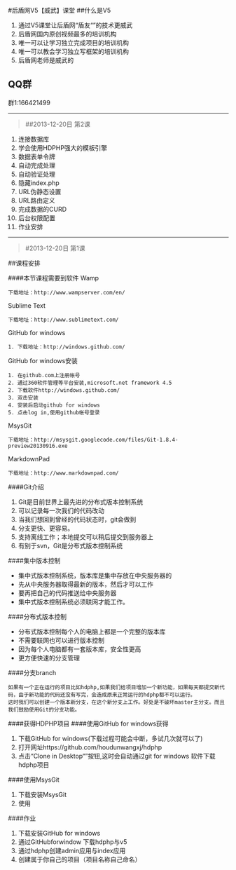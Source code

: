 #后盾网V5【威武】课堂
##什么是V5
1. 通过V5课堂让后盾网“盾友“”的技术更威武
3. 后盾网国内原创视频最多的培训机构
4. 唯一可以让学习独立完成项目的培训机构
5. 唯一可以教会学习独立写框架的培训机构
6. 后盾网老师是威武的
 
## QQ群
群1:166421499

------

> ##2013-12-20日 第2课
 
1. 连接数据库
2. 学会使用HDPHP强大的模板引擎
3. 数据表单令牌
4. 自动完成处理
5. 自动验证处理
6. 隐藏index.php
7. URL伪静态设置
8. URL路由定义
9. 完成数据的CURD
10. 后台权限配置
11. 作业安排

------
> #2013-12-20日 第1课

##课程安排



####本节课程需要到软件
Wamp

```
下载地址：http://www.wampserver.com/en/
```

Sublime Text

```
下载地址：http://www.sublimetext.com/
```

GitHub for windows


```
1. 下载地址：http://windows.github.com/
```

GitHub for windows安装

```
1. 在github.com上注册帐号
2. 通过360软件管理等平台安装,microsoft.net framework 4.5
2. 下载软件http://windows.github.com/
3. 双击安装
4. 安装后启动github for windows
5. 点击log in,使用github帐号登录
```
MsysGit


```
下载地址：http://msysgit.googlecode.com/files/Git-1.8.4-preview20130916.exe
```

MarkdownPad

```
下载地址：http://www.markdownpad.com/
```
####Git介绍
1. Git是目前世界上最先进的分布式版本控制系统
2. 可以记录每一次我们的代码改动
3. 当我们想回到曾经的代码状态时，git会做到
4. 分支更快、更容易。
5. 支持离线工作；本地提交可以稍后提交到服务器上
6. 有别于svn，Git是分布式版本控制系统


####集中版本控制
* 集中式版本控制系统，版本库是集中存放在中央服务器的
* 先从中央服务器取得最新的版本，然后才可以工作
* 要再把自己的代码推送给中央服务器
* 集中式版本控制系统必须联网才能工作。

####分布式版本控制
* 分布式版本控制每个人的电脑上都是一个完整的版本库
* 不需要联网也可以进行版本控制
* 因为每个人电脑都有一套版本库，安全性更高
* 更方便快速的分支管理
 
####分支branch

```
如果有一个正在运行的项目比如hdphp,如果我们给项目增加一个新功能，如果每天都提交新代码，由于新功能的代码还没有写完，会造成原来正常运行的hdphp都不可以运行。
这时我们可以创建一个版本新分支，在这个新分支上工作。好处是不破坏master主分支。而且我们鼓励使用Git的分支功能。
```

####获得HDPHP项目
####使用GitHub for windows获得
1. 下载GitHub for windows(下载过程可能会中断，多试几次就可以了)
2. 打开网址https://github.com/houdunwangxj/hdphp
3. 点击“Clone in Desktop“”按钮,这时会自动通过git for windows 软件下载hdphp项目

####使用MsysGit
1. 下载安装MsysGit
2. 使用

####作业
1. 下载安装GitHub for windows
2. 通过GitHubforwindow 下载hdphp与v5
3. 通过hdphp创建admin应用与index应用
4. 创建属于你自己的项目（项目名称自己命名）

